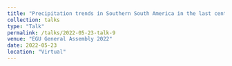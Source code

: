 ```yaml
---
title: "Precipitation trends in Southern South America in the last centuries: attribution and mechanisms"
collection: talks
type: "Talk"
permalink: /talks/2022-05-23-talk-9
venue: "EGU General Assembly 2022"
date: 2022-05-23
location: "Virtual"
---
```


